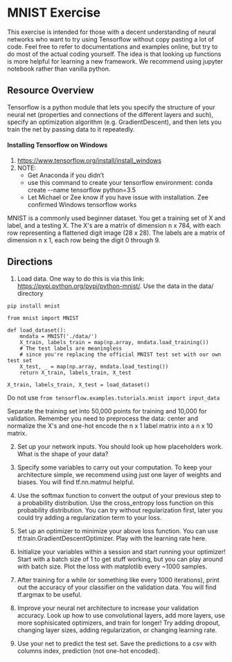 # MNIST Exercise

This exercise is intended for those with a decent understanding of neural networks who want to try using Tensorflow without copy pasting a lot of code. Feel free to refer to documentations and examples online, but try to do most of the actual coding yourself. The idea is that looking up functions is more helpful for learning a new framework. We recommend using jupyter notebook rather than vanilla python.

## Resource Overview
Tensorflow is a python module that lets you specify the structure of your neural net (properties and connections of the different layers and such), specify an optimization algorithm (e.g. GradientDescent), and then lets you train the net by passing data to it repeatedly.

#### Installing Tensorflow on Windows
1. https://www.tensorflow.org/install/install_windows
2. NOTE:
    * Get Anaconda if you didn’t
    * use this command to create your tensorflow environment: conda create --name tensorflow python=3.5
    * Let Michael or Zee know if you have issue with installation. Zee confirmed Windows tensorflow works

MNIST is a commonly used beginner dataset. You get a training set of X and label, and a testing X. The X's are a matrix of dimension n x 784, with each row representing a flattened digit image (28 x 28). The labels are a matrix of dimension n x 1, each row being the digit 0 through 9.

## Directions

1. Load data. One way to do this is via this link: https://pypi.python.org/pypi/python-mnist/. Use the data in the data/ directory
```
pip install mnist
```
```
from mnist import MNIST

def load_dataset():
    mndata = MNIST('./data/')
    X_train, labels_train = map(np.array, mndata.load_training())
    # The test labels are meaningless
    # since you're replacing the official MNIST test set with our own test set
    X_test, _ = map(np.array, mndata.load_testing())
    return X_train, labels_train, X_test

X_train, labels_train, X_test = load_dataset()
```

Do not use `from tensorflow.examples.tutorials.mnist import input_data`

Separate the training set into 50,000 points for training and 10,000 for validation. Remember you need to preprocess the data: center and normalize the X's and one-hot encode the n x 1 label matrix into a n x 10 matrix.

2. Set up your network inputs. You should look up how placeholders work. What is the shape of your data? 

3. Specify some variables to carry out your computation. To keep your architecture simple, we recommend using just one layer of weights and biases. You will find tf.nn.matmul helpful. 

4. Use the softmax function to convert the output of your previous step to a probability distribution. Use the cross_entropy loss function on this probability distribution. You can try without regularization first, later you could try adding a regularization term to your loss.

5. Set up an optimizer to minimize your above loss function. You can use tf.train.GradientDescentOptimizer. Play with the learning rate here.

6. Initialize your variables within a session and start running your optimizer! Start with a batch size of 1 to get stuff working, but you can play around with batch size. Plot the loss with matplotlib every ~1000 samples.

7. After training for a while (or something like every 1000 iterations), print out the accuracy of your classifier on the validation data. You will find tf.argmax to be useful.

8. Improve your neural net architecture to increase your validation accuracy. Look up how to use convolutional layers, add more layers, use more sophisicated optimizers, and train for longer! Try adding dropout, changing layer sizes, adding regularization, or changing learning rate.

9. Use your net to predict the test set. Save the predictions to a csv with columns index, prediction (not one-hot encoded).

